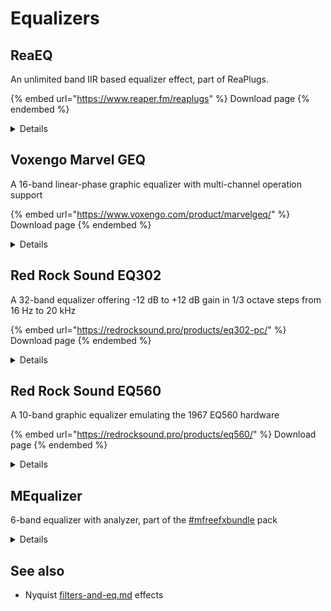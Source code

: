 # Equalizers

## ReaEQ

An unlimited band IIR based equalizer effect, part of ReaPlugs.

{% embed url="https://www.reaper.fm/reaplugs" %}
Download page
{% endembed %}

<details>

<summary>Details</summary>

Copyright (C) 2006-2016, Cockos Incorporated VST PlugIn Technology by Steinberg Media Technologies GmbH

Information From the vendor:

* Unlimited band IIR based equalizer
* Support for any number of many types of filters (shelfs, bands, LPF, HPF, notch, bandpass, allpass)
* Frequency response and phase response display
* Display of approximate note+octave for frequencies
* Per-band bypass control
* Full-view of graph optional for precise editing
* Mouse modifiers/mousewheel usable for editing bandwidth of points in graph

![](../.gitbook/assets/reaEQ.png)

</details>

## Voxengo Marvel GEQ

A 16-band linear-phase graphic equalizer with multi-channel operation support

{% embed url="https://www.voxengo.com/product/marvelgeq/" %}
Download page
{% endembed %}

<details>

<summary>Details</summary>

Information from the vendor

* 16-band graphic equalizing
* Freehand drawing mode
* Linear-phase equalizing
* \+/- 12 dB gain range per band
* Stereo and multi-channel processing
* Internal channel routing
* Channel grouping
* Mid/side processing
* 64-bit floating point processing
* Preset manager
* Undo/redo history
* A/B comparisons

</details>

## Red Rock Sound EQ302

A 32-band equalizer offering -12 dB to +12 dB gain in 1/3 octave steps from 16 Hz to 20 kHz

{% embed url="https://redrocksound.pro/products/eq302-pc/" %}
Download page
{% endembed %}

<details>

<summary>Details</summary>

Information from the vendor

* 32-band graphic equalizer
* Selectable -12 to +12 dB or -6 to +6 dB gain
* Integrated low-cut filter
* Adjustable input gain

</details>

## Red Rock Sound EQ560

A 10-band graphic equalizer emulating the 1967 EQ560 hardware

{% embed url="https://redrocksound.pro/products/eq560/" %}
Download page
{% endembed %}

<details>

<summary>Details</summary>

Copyright © 2012–2022 Red Rock Sound

Information from the vendor

* 10 bands of proprietary equalization.
* Familiar graphics operation on one octave centers.
* 12 dB of boost/cut per band.
* Proportional Q narrows filter Q at extremes.
* IN/OUT switch — allows the user to bypass the Graphic Eq for before/after comparisons.

</details>

## MEqualizer

6-band equalizer with analyzer, part of the [#mfreefxbundle](plugin-suites.md#mfreefxbundle "mention") pack

<details>

<summary>Details</summary>

**MConvolutionEZ** is an extremely easy-to-use and powerful 6-band equalizer. It also provides an advanced visualization including a spectrum analyzer and sonogram.

* Advanced GUI
* Compare multiple settings: A to H Switching and A to D Morphing
* 9 filter types for each band with quick adjustment
* Powerful spectrum analyzer and sonogram
* Unique visualisation engine with classic meters and time graphs
* MIDI controllers with MIDI learn
* M/S, single channel, up to 8 channelds surround and up to 64 channels ambisonics processing
* Extremely fast, optimized for newest AVX2 and AVX512 capable processors
* Supports VST, VST3, AU and AAX interfaces on Windows and macOS

See the [pack ](plugin-suites.md#mfreefxbundle)for installation instructions.&#x20;

</details>

## See also

* Nyquist [filters-and-eq.md](../nyquist-plugins/effect-plugins/filters-and-eq.md "mention") effects
